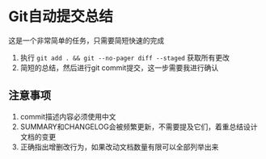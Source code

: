 # Git自动提交总结

这是一个非常简单的任务，只需要简短快速的完成

1. 执行 `git add . && git --no-pager diff --staged` 获取所有更改
2. 简短的总结，然后进行git commit提交，这一步需要我进行确认

## 注意事项

1. commit描述内容必须使用中文
2. SUMMARY和CHANGELOG会被频繁更新，不需要提及它们，着重总结设计文档的变更
3. 正确指出增删改行为，如果改动文档数量有限可以全部列举出来
